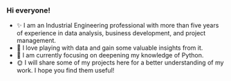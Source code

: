 ### Hi everyone!

- ✨ I am an Industrial Engineering professional with more than five years of experience in data analysis, business development, and project management. 
- 🧡 I love playing with data and gain some valuable insights from it.
- 🌱 I am currently focusing on deepening my knowledge of Python.
- 🌞 I will share some of my projects here for a better understanding of my work. I hope you find them useful!
